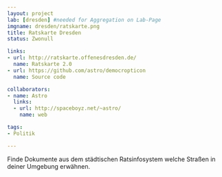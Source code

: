 ```yaml
---
layout: project
lab: [dresden] #needed for Aggregation on Lab-Page
imgname: dresden/ratskarte.png
title: Ratskarte Dresden
status: Zwonull

links:
- url: http://ratskarte.offenesdresden.de/
  name: Ratskarte 2.0
- url: https://github.com/astro/democropticon
  name: Source code

collaborators:
- name: Astro
  links:
  - url: http://spaceboyz.net/~astro/
    name: web

tags:
- Politik

---
```


Finde Dokumente aus dem städtischen Ratsinfosystem welche Straßen in
deiner Umgebung erwähnen.
